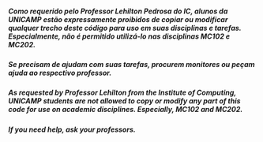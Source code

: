 ##### Como requerido pelo Professor Lehilton Pedrosa do IC, alunos da UNICAMP estão expressamente proibidos de copiar ou modificar qualquer trecho deste código para uso em suas disciplinas e tarefas. Especialmente, não é permitido utilizá-lo nas disciplinas MC102 e MC202.
##### Se precisam de ajudam com suas tarefas, procurem monitores ou peçam ajuda ao respectivo professor.
##### As requested by Professor Lehilton from the Institute of Computing, UNICAMP students are not allowed to copy or modify any part of this code for use on academic disciplines. Especially, MC102 and MC202.
##### If you need help, ask your professors.
